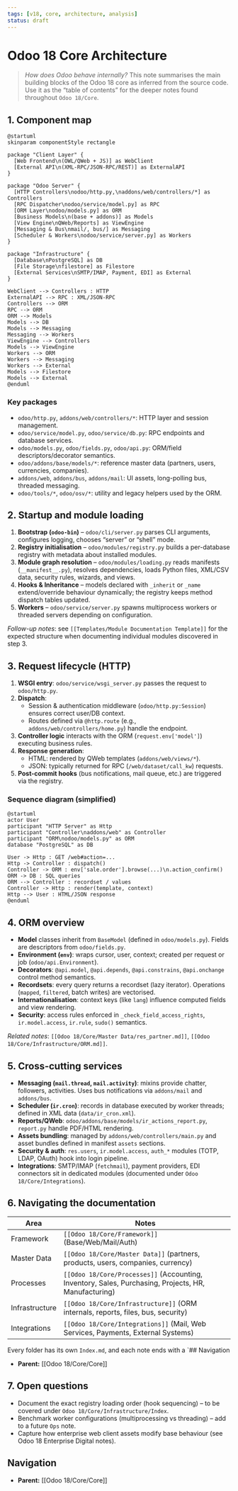 ```yaml
---
tags: [v18, core, architecture, analysis]
status: draft
---
```


# Odoo 18 Core Architecture

> _How does Odoo behave internally?_ This note summarises the main building blocks of the Odoo 18 core as inferred from the source code. Use it as the “table of contents” for the deeper notes found throughout `Odoo 18/Core`.

## 1. Component map

```plantuml
@startuml
skinparam componentStyle rectangle

package "Client Layer" {
  [Web Frontend\n(OWL/QWeb + JS)] as WebClient
  [External API\n(XML-RPC/JSON-RPC/REST)] as ExternalAPI
}

package "Odoo Server" {
  [HTTP Controllers\nodoo/http.py,\naddons/web/controllers/*] as Controllers
  [RPC Dispatcher\nodoo/service/model.py] as RPC
  [ORM Layer\nodoo/models.py] as ORM
  [Business Models\n(base + addons)] as Models
  [View Engine\nQWeb/Reports] as ViewEngine
  [Messaging & Bus\nmail/, bus/] as Messaging
  [Scheduler & Workers\nodoo/service/server.py] as Workers
}

package "Infrastructure" {
  [Database\nPostgreSQL] as DB
  [File Storage\nfilestore] as Filestore
  [External Services\nSMTP/IMAP, Payment, EDI] as External
}

WebClient --> Controllers : HTTP
ExternalAPI --> RPC : XML/JSON-RPC
Controllers --> ORM
RPC --> ORM
ORM --> Models
Models --> DB
Models --> Messaging
Messaging --> Workers
ViewEngine --> Controllers
Models --> ViewEngine
Workers --> ORM
Workers --> Messaging
Workers --> External
Models --> Filestore
Models --> External
@enduml
```

### Key packages
- `odoo/http.py`, `addons/web/controllers/*`: HTTP layer and session management.
- `odoo/service/model.py`, `odoo/service/db.py`: RPC endpoints and database services.
- `odoo/models.py`, `odoo/fields.py`, `odoo/api.py`: ORM/field descriptors/decorator semantics.
- `odoo/addons/base/models/*`: reference master data (partners, users, currencies, companies).
- `addons/web`, `addons/bus`, `addons/mail`: UI assets, long-polling bus, threaded messaging.
- `odoo/tools/*`, `odoo/osv/*`: utility and legacy helpers used by the ORM.

## 2. Startup and module loading
1. **Bootstrap (`odoo-bin`)** – `odoo/cli/server.py` parses CLI arguments, configures logging, chooses “server” or “shell” mode.
2. **Registry initialisation** – `odoo/modules/registry.py` builds a per-database registry with metadata about installed modules.
3. **Module graph resolution** – `odoo/modules/loading.py` reads manifests (`__manifest__.py`), resolves dependencies, loads Python files, XML/CSV data, security rules, wizards, and views.
4. **Hooks & Inheritance** – models declared with `_inherit` or `_name` extend/override behaviour dynamically; the registry keeps method dispatch tables updated.
5. **Workers** – `odoo/service/server.py` spawns multiprocess workers or threaded servers depending on configuration.

_Follow-up notes_: see `[[Templates/Module Documentation Template]]` for the expected structure when documenting individual modules discovered in step 3.

## 3. Request lifecycle (HTTP)

1. **WSGI entry**: `odoo/service/wsgi_server.py` passes the request to `odoo/http.py`.
2. **Dispatch**:
   - Session & authentication middleware (`odoo/http.py:Session`) ensures correct user/DB context.
   - Routes defined via `@http.route` (e.g., `addons/web/controllers/home.py`) handle the endpoint.
3. **Controller logic** interacts with the ORM (`request.env['model']`) executing business rules.
4. **Response generation**:
   - HTML: rendered by QWeb templates (`addons/web/views/*`).
   - JSON: typically returned for RPC (`/web/dataset/call_kw`) requests.
5. **Post-commit hooks** (bus notifications, mail queue, etc.) are triggered via the registry.

### Sequence diagram (simplified)
```plantuml
@startuml
actor User
participant "HTTP Server" as Http
participant "Controller\naddons/web" as Controller
participant "ORM\nodoo/models.py" as ORM
database "PostgreSQL" as DB

User -> Http : GET /web#action=...
Http -> Controller : dispatch()
Controller -> ORM : env['sale.order'].browse(...)\n.action_confirm()
ORM -> DB : SQL queries
ORM --> Controller : recordset / values
Controller -> Http : render(template, context)
Http --> User : HTML/JSON response
@enduml
```

## 4. ORM overview
- **Model** classes inherit from `BaseModel` (defined in `odoo/models.py`). Fields are descriptors from `odoo/fields.py`.
- **Environment (`env`)**: wraps cursor, user, context; created per request or job (`odoo/api.Environment`).
- **Decorators**: `@api.model`, `@api.depends`, `@api.constrains`, `@api.onchange` control method semantics.
- **Recordsets**: every query returns a recordset (lazy iterator). Operations (`mapped`, `filtered`, batch writes) are vectorised.
- **Internationalisation**: context keys (like `lang`) influence computed fields and view rendering.
- **Security**: access rules enforced in `_check_field_access_rights`, `ir.model.access`, `ir.rule`, `sudo()` semantics.

_Related notes_: `[[Odoo 18/Core/Master Data/res_partner.md]]`, `[[Odoo 18/Core/Infrastructure/ORM.md]]`.

## 5. Cross-cutting services
- **Messaging (`mail.thread`, `mail.activity`)**: mixins provide chatter, followers, activities. Uses bus notifications via `addons/mail` and `addons/bus`.
- **Scheduler (`ir.cron`)**: records in database executed by worker threads; defined in XML data (`data/ir_cron.xml`).
- **Reports/QWeb**: `odoo/addons/base/models/ir_actions_report.py`, `report.py` handle PDF/HTML rendering.
- **Assets bundling**: managed by `addons/web/controllers/main.py` and asset bundles defined in manifest `assets` sections.
- **Security & auth**: `res.users`, `ir.model.access`, `auth_*` modules (TOTP, LDAP, OAuth) hook into login pipeline.
- **Integrations**: SMTP/IMAP (`fetchmail`), payment providers, EDI connectors sit in dedicated modules (documented under `Odoo 18/Core/Integrations`).

## 6. Navigating the documentation

| Area | Notes |
|------|-------|
| Framework | `[[Odoo 18/Core/Framework]]` (Base/Web/Mail/Auth) |
| Master Data | `[[Odoo 18/Core/Master Data]]` (partners, products, users, companies, currency) |
| Processes | `[[Odoo 18/Core/Processes]]` (Accounting, Inventory, Sales, Purchasing, Projects, HR, Manufacturing) |
| Infrastructure | `[[Odoo 18/Core/Infrastructure]]` (ORM internals, reports, files, bus, security) |
| Integrations | `[[Odoo 18/Core/Integrations]]` (Mail, Web Services, Payments, External Systems) |

Every folder has its own `Index.md`, and each note ends with a `## Navigation
- **Parent:** [[Odoo 18/Core/Core]]
## 7. Open questions
- Document the exact registry loading order (hook sequencing) – to be covered under `Odoo 18/Core/Infrastructure/Index`.
- Benchmark worker configurations (multiprocessing vs threading) – add to a future `Ops` note.
- Capture how enterprise web client assets modify base behaviour (see Odoo 18 Enterprise Digital notes).

## Navigation
- **Parent:** [[Odoo 18/Core/Core]]

